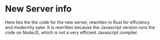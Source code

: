 # New Server info

Here lies the the code for the new server, rewritten in Rust for efficiency and modernity sake. 
It is rewritten because the Javascript version runs the code on NodeJS, which is not a very efficient Javascript compiler. 